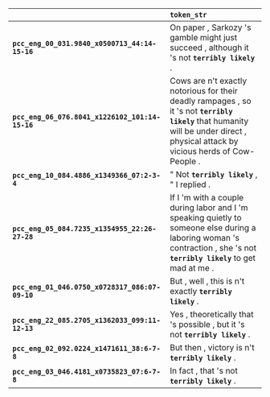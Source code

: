 |                                                 | `token_str`                                                                                                                                                                           |
|:------------------------------------------------|:--------------------------------------------------------------------------------------------------------------------------------------------------------------------------------------|
| **`pcc_eng_00_031.9840_x0500713_44:14-15-16`**  | On paper , Sarkozy 's gamble might just succeed , although it 's not __``terribly likely``__ .                                                                                        |
| **`pcc_eng_06_076.8041_x1226102_101:14-15-16`** | Cows are n't exactly notorious for their deadly rampages , so it 's not __``terribly likely``__ that humanity will be under direct , physical attack by vicious herds of Cow-People . |
| **`pcc_eng_10_084.4886_x1349366_07:2-3-4`**     | " Not __``terribly likely``__ , " I replied .                                                                                                                                         |
| **`pcc_eng_05_084.7235_x1354955_22:26-27-28`**  | If I 'm with a couple during labor and I 'm speaking quietly to someone else during a laboring woman 's contraction , she 's not __``terribly likely``__ to get mad at me .           |
| **`pcc_eng_01_046.0750_x0728317_086:07-09-10`** | But , well , this is n't exactly __``terribly likely``__ .                                                                                                                            |
| **`pcc_eng_22_085.2705_x1362033_099:11-12-13`** | Yes , theoretically that 's possible , but it 's not __``terribly likely``__ .                                                                                                        |
| **`pcc_eng_02_092.0224_x1471611_38:6-7-8`**     | But then , victory is n't __``terribly likely``__ .                                                                                                                                   |
| **`pcc_eng_03_046.4181_x0735823_07:6-7-8`**     | In fact , that 's not __``terribly likely``__ .                                                                                                                                       |
